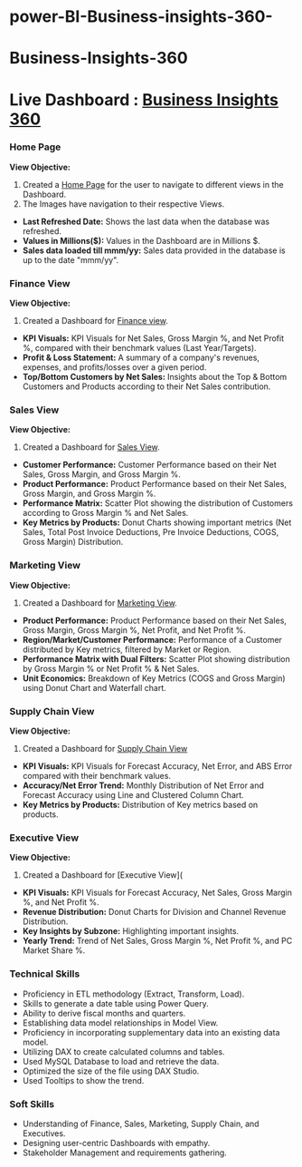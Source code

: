 # power-BI-Business-insights-360-
# Business-Insights-360
# Live Dashboard : [Business Insights 360]()
### Home Page
**View Objective:**

1. Created a [Home Page](https://github.com/chaitu24-data/power-BI-Business-insights-360-/blob/main/Home%20page.png) for the user to navigate to different views in the Dashboard.
2. The Images have navigation to their respective Views.

- **Last Refreshed Date:** Shows the last data when the database was refreshed.
- **Values in Millions($):** Values in the Dashboard are in Millions $.
- **Sales data loaded till mmm/yy:** Sales data provided in the database is up to the date "mmm/yy".


### Finance View
**View Objective:**

1. Created a Dashboard for [Finance view](https://github.com/chaitu24-data/power-BI-Business-insights-360-/blob/main/Finance%20view.png).

- **KPI Visuals:** KPI Visuals for Net Sales, Gross Margin %, and Net Profit %, compared with their benchmark values (Last Year/Targets).
- **Profit & Loss Statement:** A summary of a company's revenues, expenses, and profits/losses over a given period.
- **Top/Bottom Customers by Net Sales:** Insights about the Top & Bottom Customers and Products according to their Net Sales contribution.


### Sales View
**View Objective:**

1. Created a Dashboard for [Sales View](https://github.com/chaitu24-data/power-BI-Business-insights-360-/blob/main/sales%20view.png).

- **Customer Performance:** Customer Performance based on their Net Sales, Gross Margin, and Gross Margin %.
- **Product Performance:** Product Performance based on their Net Sales, Gross Margin, and Gross Margin %.
- **Performance Matrix:** Scatter Plot showing the distribution of Customers according to Gross Margin % and Net Sales.
- **Key Metrics by Products:** Donut Charts showing important metrics (Net Sales, Total Post Invoice Deductions, Pre Invoice Deductions, COGS, Gross Margin) Distribution.


### Marketing View
**View Objective:**

1. Created a Dashboard for [Marketing View](https://github.com/chaitu24-data/power-BI-Business-insights-360-/blob/main/Marketing%20view.png).

- **Product Performance:** Product Performance based on their Net Sales, Gross Margin, Gross Margin %, Net Profit, and Net Profit %.
- **Region/Market/Customer Performance:** Performance of a Customer distributed by Key metrics, filtered by Market or Region.
- **Performance Matrix with Dual Filters:** Scatter Plot showing distribution by Gross Margin % or Net Profit % & Net Sales.
- **Unit Economics:** Breakdown of Key Metrics (COGS and Gross Margin) using Donut Chart and Waterfall chart.


### Supply Chain View
**View Objective:**

1. Created a Dashboard for [Supply Chain View](https://github.com/chaitu24-data/power-BI-Business-insights-360-/blob/main/Marketing%20view.png)

- **KPI Visuals:** KPI Visuals for Forecast Accuracy, Net Error, and ABS Error compared with their benchmark values.
- **Accuracy/Net Error Trend:** Monthly Distribution of Net Error and Forecast Accuracy using Line and Clustered Column Chart.
- **Key Metrics by Products:** Distribution of Key metrics based on products.


### Executive View
**View Objective:**

1. Created a Dashboard for [Executive View](

- **KPI Visuals:** KPI Visuals for Forecast Accuracy, Net Sales, Gross Margin %, and Net Profit %.
- **Revenue Distribution:** Donut Charts for Division and Channel Revenue Distribution.
- **Key Insights by Subzone:** Highlighting important insights.
- **Yearly Trend:** Trend of Net Sales, Gross Margin %, Net Profit %, and PC Market Share %.


### Technical Skills
- Proficiency in ETL methodology (Extract, Transform, Load).
- Skills to generate a date table using Power Query.
- Ability to derive fiscal months and quarters.
- Establishing data model relationships in Model View.
- Proficiency in incorporating supplementary data into an existing data model.
- Utilizing DAX to create calculated columns and tables.
- Used MySQL Database to load and retrieve the data.
- Optimized the size of the file using DAX Studio.
- Used Tooltips to show the trend.

### Soft Skills
- Understanding of Finance, Sales, Marketing, Supply Chain, and Executives.
- Designing user-centric Dashboards with empathy.
- Stakeholder Management and requirements gathering.

